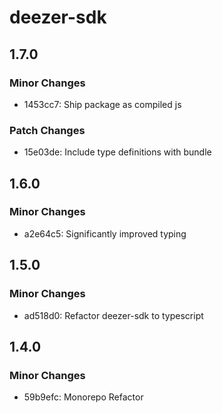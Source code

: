 # deezer-sdk

## 1.7.0

### Minor Changes

- 1453cc7: Ship package as compiled js

### Patch Changes

- 15e03de: Include type definitions with bundle

## 1.6.0

### Minor Changes

- a2e64c5: Significantly improved typing

## 1.5.0

### Minor Changes

- ad518d0: Refactor deezer-sdk to typescript

## 1.4.0

### Minor Changes

- 59b9efc: Monorepo Refactor
